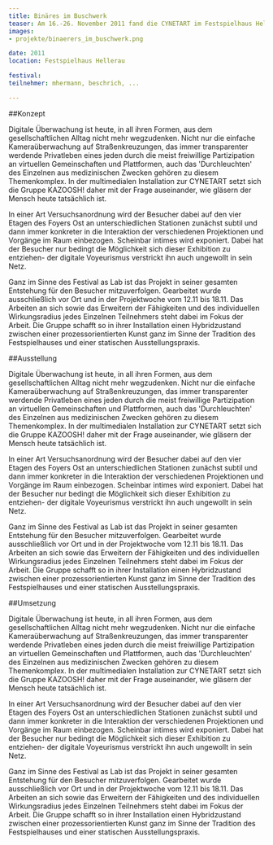 ```yaml
---
title: Binäres im Buschwerk
teaser: Am 16.-26. November 2011 fand die CYNETART im Festspielhaus Hellerau statt. Wir hatten die Möglichkeit, dort eine Projektwoche veranstalten. Das bedeutet, dass wir eine Woche im Festspielhaus Hellerau verbracht und zusammen ditigal und analog gebastelt haben. Anschließend wurde zwei Wochenenden im Rahmen der CYNETART ausgestellt.
images:
- projekte/binaerers_im_buschwerk.png

date: 2011
location: Festspielhaus Hellerau

festival:
teilnehmer: mhermann, beschrich, ...

---
```


##Konzept

Digitale Überwachung ist heute, in all ihren Formen, aus dem gesellschaftlichen Alltag nicht mehr wegzudenken. Nicht nur die einfache Kameraüberwachung auf Straßenkreuzungen, das immer transparenter werdende Privatleben eines jeden durch die meist freiwillige Partizipation an virtuellen Gemeinschaften und Plattformen, auch das 'Durchleuchten' des Einzelnen aus medizinischen Zwecken gehören zu diesem Themenkomplex. In der multimedialen Installation zur CYNETART setzt sich die Gruppe KAZOOSH! daher mit der Frage auseinander, wie gläsern der Mensch heute tatsächlich ist. 

In einer Art Versuchsanordnung wird der Besucher dabei auf den vier Etagen des Foyers Ost an unterschiedlichen Stationen zunächst subtil und dann immer konkreter in die Interaktion der verschiedenen Projektionen und Vorgänge im Raum einbezogen. Scheinbar intimes wird exponiert. Dabei hat der Besucher nur bedingt die Möglichkeit sich dieser Exhibition zu entziehen- der digitale Voyeurismus verstrickt ihn auch ungewollt in sein Netz. 

Ganz im Sinne des Festival as Lab ist das Projekt in seiner gesamten Entstehung für den Besucher mitzuverfolgen. Gearbeitet wurde ausschließlich vor Ort und in der Projektwoche vom 12.11 bis 18.11. Das Arbeiten an sich sowie das Erweitern der Fähigkeiten und des individuellen Wirkungsradius jedes Einzelnen Teilnehmers steht dabei im Fokus der Arbeit. Die Gruppe schafft so in ihrer Installation einen Hybridzustand zwischen einer prozessorientierten Kunst ganz im Sinne der Tradition des Festspielhauses und einer statischen Ausstellungspraxis.

##Ausstellung

Digitale Überwachung ist heute, in all ihren Formen, aus dem gesellschaftlichen Alltag nicht mehr wegzudenken. Nicht nur die einfache Kameraüberwachung auf Straßenkreuzungen, das immer transparenter werdende Privatleben eines jeden durch die meist freiwillige Partizipation an virtuellen Gemeinschaften und Plattformen, auch das 'Durchleuchten' des Einzelnen aus medizinischen Zwecken gehören zu diesem Themenkomplex. In der multimedialen Installation zur CYNETART setzt sich die Gruppe KAZOOSH! daher mit der Frage auseinander, wie gläsern der Mensch heute tatsächlich ist. 

In einer Art Versuchsanordnung wird der Besucher dabei auf den vier Etagen des Foyers Ost an unterschiedlichen Stationen zunächst subtil und dann immer konkreter in die Interaktion der verschiedenen Projektionen und Vorgänge im Raum einbezogen. Scheinbar intimes wird exponiert. Dabei hat der Besucher nur bedingt die Möglichkeit sich dieser Exhibition zu entziehen- der digitale Voyeurismus verstrickt ihn auch ungewollt in sein Netz. 

Ganz im Sinne des Festival as Lab ist das Projekt in seiner gesamten Entstehung für den Besucher mitzuverfolgen. Gearbeitet wurde ausschließlich vor Ort und in der Projektwoche vom 12.11 bis 18.11. Das Arbeiten an sich sowie das Erweitern der Fähigkeiten und des individuellen Wirkungsradius jedes Einzelnen Teilnehmers steht dabei im Fokus der Arbeit. Die Gruppe schafft so in ihrer Installation einen Hybridzustand zwischen einer prozessorientierten Kunst ganz im Sinne der Tradition des Festspielhauses und einer statischen Ausstellungspraxis.

##Umsetzung


Digitale Überwachung ist heute, in all ihren Formen, aus dem gesellschaftlichen Alltag nicht mehr wegzudenken. Nicht nur die einfache Kameraüberwachung auf Straßenkreuzungen, das immer transparenter werdende Privatleben eines jeden durch die meist freiwillige Partizipation an virtuellen Gemeinschaften und Plattformen, auch das 'Durchleuchten' des Einzelnen aus medizinischen Zwecken gehören zu diesem Themenkomplex. In der multimedialen Installation zur CYNETART setzt sich die Gruppe KAZOOSH! daher mit der Frage auseinander, wie gläsern der Mensch heute tatsächlich ist. 

In einer Art Versuchsanordnung wird der Besucher dabei auf den vier Etagen des Foyers Ost an unterschiedlichen Stationen zunächst subtil und dann immer konkreter in die Interaktion der verschiedenen Projektionen und Vorgänge im Raum einbezogen. Scheinbar intimes wird exponiert. Dabei hat der Besucher nur bedingt die Möglichkeit sich dieser Exhibition zu entziehen- der digitale Voyeurismus verstrickt ihn auch ungewollt in sein Netz. 

Ganz im Sinne des Festival as Lab ist das Projekt in seiner gesamten Entstehung für den Besucher mitzuverfolgen. Gearbeitet wurde ausschließlich vor Ort und in der Projektwoche vom 12.11 bis 18.11. Das Arbeiten an sich sowie das Erweitern der Fähigkeiten und des individuellen Wirkungsradius jedes Einzelnen Teilnehmers steht dabei im Fokus der Arbeit. Die Gruppe schafft so in ihrer Installation einen Hybridzustand zwischen einer prozessorientierten Kunst ganz im Sinne der Tradition des Festspielhauses und einer statischen Ausstellungspraxis.